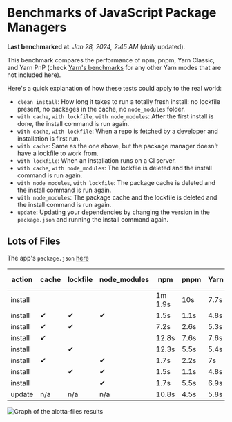 # Benchmarks of JavaScript Package Managers

**Last benchmarked at**: _Jan 28, 2024, 2:45 AM_ (_daily_ updated).

This benchmark compares the performance of npm, pnpm, Yarn Classic, and Yarn PnP (check [Yarn's benchmarks](https://yarnpkg.com/benchmarks) for any other Yarn modes that are not included here).

Here's a quick explanation of how these tests could apply to the real world:

- `clean install`: How long it takes to run a totally fresh install: no lockfile present, no packages in the cache, no `node_modules` folder.
- `with cache`, `with lockfile`, `with node_modules`: After the first install is done, the install command is run again.
- `with cache`, `with lockfile`: When a repo is fetched by a developer and installation is first run.
- `with cache`: Same as the one above, but the package manager doesn't have a lockfile to work from.
- `with lockfile`: When an installation runs on a CI server.
- `with cache`, `with node_modules`: The lockfile is deleted and the install command is run again.
- `with node_modules`, `with lockfile`: The package cache is deleted and the install command is run again.
- `with node_modules`: The package cache and the lockfile is deleted and the install command is run again.
- `update`: Updating your dependencies by changing the version in the `package.json` and running the install command again.

## Lots of Files

The app's `package.json` [here](https://github.com/pnpm/pnpm.io/blob/main/benchmarks/fixtures/alotta-files/package.json)

| action  | cache | lockfile | node_modules| npm | pnpm | Yarn | Yarn PnP |
| ---     | ---   | ---      | ---         | --- | ---  | ---  | ---      |
| install |       |          |             | 1m 1.9s | 10s | 7.7s | 3.7s |
| install | ✔     | ✔        | ✔           | 1.5s | 1.1s | 4.8s | n/a |
| install | ✔     | ✔        |             | 7.2s | 2.6s | 5.3s | 1.4s |
| install | ✔     |          |             | 12.8s | 7.6s | 7.6s | 3.1s |
| install |       | ✔        |             | 12.3s | 5.5s | 5.4s | 1.4s |
| install | ✔     |          | ✔           | 1.7s | 2.2s | 7s | n/a |
| install |       | ✔        | ✔           | 1.5s | 1.1s | 4.8s | n/a |
| install |       |          | ✔           | 1.7s | 5.5s | 6.9s | n/a |
| update  | n/a | n/a | n/a | 10.8s | 4.5s | 5.8s | 3.3s |

<img alt="Graph of the alotta-files results" src="/img/benchmarks/alotta-files.svg" />